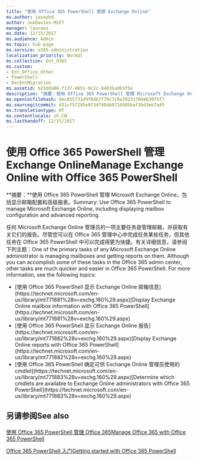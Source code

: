 ```yaml
---
title: "使用 Office 365 PowerShell 管理 Exchange Online"
ms.author: josephd
author: JoeDavies-MSFT
manager: laurawi
ms.date: 12/15/2017
ms.audience: Admin
ms.topic: hub-page
ms.service: o365-administration
localization_priority: Normal
ms.collection: Ent_O365
ms.custom:
- Ent_Office_Other
- PowerShell
- DecEntMigration
ms.assetid: b23dda88-f137-4051-9c2c-84035ad63f5e
description: "摘要：使用 Office 365 PowerShell 管理 Microsoft Exchange Online，包括显示邮箱配置和显示高级报告。"
ms.openlocfilehash: 8ec855731d9f8db7f70c7c0a3923170d463075f7
ms.sourcegitcommit: d31cf57295e8f3d798ab971d405baf3bd3eb7a45
ms.translationtype: HT
ms.contentlocale: zh-CN
ms.lasthandoff: 12/15/2017
---
```

# <a name="manage-exchange-online-with-office-365-powershell"></a><span data-ttu-id="b709e-103">使用 Office 365 PowerShell 管理 Exchange Online</span><span class="sxs-lookup"><span data-stu-id="b709e-103">Manage Exchange Online with Office 365 PowerShell</span></span>

 <span data-ttu-id="b709e-104">**摘要：**使用 Office 365 PowerShell 管理 Microsoft Exchange Online，包括显示邮箱配置和高级报表。</span><span class="sxs-lookup"><span data-stu-id="b709e-104">Summary: Use Office 365 PowerShell to manage Microsoft Exchange Online, including displaying mailbox configuration and advanced reporting.</span></span>
  
<span data-ttu-id="b709e-p101">任何 Microsoft Exchange Online 管理员的一项主要任务是管理邮箱，并获取有关它们的报告。尽管您可以在 Office 365 管理中心中完成任务某些任务，但其他任务在 Office 365 PowerShell 中可以完成得更为快捷。有关详细信息，请参阅下列主题：</span><span class="sxs-lookup"><span data-stu-id="b709e-p101">One of the primary tasks of any Microsoft Exchange Online administrator is managing mailboxes and getting reports on them. Although you can accomplish some of these tasks in the Office 365 admin center, other tasks are much quicker and easier in Office 365 PowerShell. For more information, see the following topics:</span></span>
  
- <span data-ttu-id="b709e-108">
  [使用 Office 365 PowerShell 显示 Exchange Online 邮箱信息](https://technet.microsoft.com/en-us/library/mt771881%28v=exchg.160%29.aspx)</span><span class="sxs-lookup"><span data-stu-id="b709e-108">[Display Exchange Online mailbox information with Office 365 PowerShell](https://technet.microsoft.com/en-us/library/mt771881%28v=exchg.160%29.aspx)</span></span>
    
- <span data-ttu-id="b709e-109">
  [使用 Office 365 PowerShell 显示 Exchange Online 报告](https://technet.microsoft.com/en-us/library/mt771882%28v=exchg.160%29.aspx)</span><span class="sxs-lookup"><span data-stu-id="b709e-109">[Display Exchange Online reports with Office 365 PowerShell](https://technet.microsoft.com/en-us/library/mt771882%28v=exchg.160%29.aspx)</span></span>
    
- <span data-ttu-id="b709e-110">
  [使用 Office 365 PowerShell 确定可供 Exchange Online 管理员使用的 cmdlet](https://technet.microsoft.com/en-us/library/mt771883%28v=exchg.160%29.aspx)</span><span class="sxs-lookup"><span data-stu-id="b709e-110">[Determine which cmdlets are available to Exchange Online administrators with Office 365 PowerShell](https://technet.microsoft.com/en-us/library/mt771883%28v=exchg.160%29.aspx)</span></span>
    
## <a name="see-also"></a><span data-ttu-id="b709e-111">另请参阅</span><span class="sxs-lookup"><span data-stu-id="b709e-111">See also</span></span>

#### 

[<span data-ttu-id="b709e-112">使用 Office 365 PowerShell 管理 Office 365</span><span class="sxs-lookup"><span data-stu-id="b709e-112">Manage Office 365 with Office 365 PowerShell</span></span>](manage-office-365-with-office-365-powershell.md)
  
[<span data-ttu-id="b709e-113">Office 365 PowerShell 入门</span><span class="sxs-lookup"><span data-stu-id="b709e-113">Getting started with Office 365 PowerShell</span></span>](getting-started-with-office-365-powershell.md)

